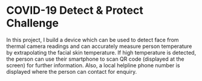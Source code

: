 # COVID-19 Detect & Protect Challenge

In this project, I build a device which can be used to detect face from thermal camera readings and can accurately measure person temperature by extrapolating the facial skin temperature. If high temperature is detected, the person can use their smartphone to scan QR code (displayed at the screen) for further information. Also, a local helpline phone number is displayed where the person can contact for enquiry.
